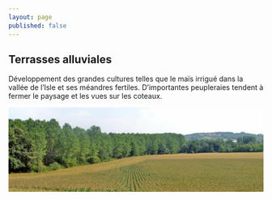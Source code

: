 ```yaml
---
layout: page
published: false
---
```


## Terrasses alluviales

Développement des grandes cultures telles que le maïs irrigué dans la vallée de l’Isle et ses méandres fertiles. 
D’importantes peupleraies tendent à fermer le paysage et les vues sur les coteaux.

![1_geographie__POP1.jpg](data/images/1/geographie/1_geographie__POP1.jpg)